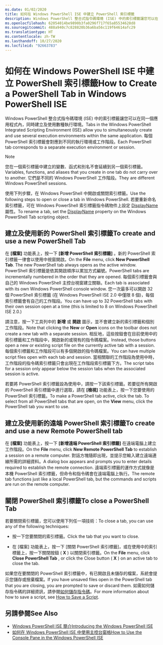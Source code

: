 ```yaml
---
ms.date: 01/02/2020
title: 如何在 Windows PowerShell ISE 中建立 PowerShell 索引標籤
description: Windows PowerShell 整合式指令碼環境 (ISE) 中的索引標籤讓您可以在同一個應用程式內，同時建立及使用數種執行環境。 每個 PowerShell 索引標籤會對應到不同的執行環境或工作階段。
ms.openlocfilehash: 62054014be9890b3fa0296f717f65a85534628d8
ms.sourcegitcommit: 488a940c7c828820b36a6ba56c119f64614afc29
ms.translationtype: HT
ms.contentlocale: zh-TW
ms.lasthandoff: 10/27/2020
ms.locfileid: "92663783"
---
```

# <a name="how-to-create-a-powershell-tab-in-windows-powershell-ise"></a><span data-ttu-id="c5312-104">如何在 Windows PowerShell ISE 中建立 PowerShell 索引標籤</span><span class="sxs-lookup"><span data-stu-id="c5312-104">How to Create a PowerShell Tab in Windows PowerShell ISE</span></span>

<span data-ttu-id="c5312-105">Windows PowerShell 整合式指令碼環境 (ISE) 中的索引標籤讓您可以在同一個應用程式內，同時建立及使用數種執行環境。</span><span class="sxs-lookup"><span data-stu-id="c5312-105">Tabs in the Windows PowerShell Integrated Scripting Environment (ISE) allow you to simultaneously create and use several execution environments within the same application.</span></span> <span data-ttu-id="c5312-106">每個 PowerShell 索引標籤會對應到不同的執行環境或工作階段。</span><span class="sxs-lookup"><span data-stu-id="c5312-106">Each PowerShell tab corresponds to a separate execution environment or session.</span></span>

> [!NOTE]
> <span data-ttu-id="c5312-107">您在一個索引標籤中建立的變數、函式和別名不會延續到另一個索引標籤。</span><span class="sxs-lookup"><span data-stu-id="c5312-107">Variables, functions, and aliases that you create in one tab do not carry over to another.</span></span> <span data-ttu-id="c5312-108">它們是不同的 Windows PowerShell 工作階段。</span><span class="sxs-lookup"><span data-stu-id="c5312-108">They are different Windows PowerShell sessions.</span></span>

<span data-ttu-id="c5312-109">使用下列步驟，在 Windows PowerShell 中開啟或關閉索引標籤。</span><span class="sxs-lookup"><span data-stu-id="c5312-109">Use the following steps to open or close a tab in Windows PowerShell.</span></span> <span data-ttu-id="c5312-110">若要重新命名索引標籤，可在 Windows PowerShell 索引標籤指令碼物件上設定 [DisplayName](object-model/The-PowerShellTab-Object.md#displayname) 屬性。</span><span class="sxs-lookup"><span data-stu-id="c5312-110">To rename a tab, set the [DisplayName](object-model/The-PowerShellTab-Object.md#displayname) property on the Windows PowerShell Tab scripting object.</span></span>

## <a name="to-create-and-use-a-new-powershell-tab"></a><span data-ttu-id="c5312-111">建立及使用新的 PowerShell 索引標籤</span><span class="sxs-lookup"><span data-stu-id="c5312-111">To create and use a new PowerShell Tab</span></span>

<span data-ttu-id="c5312-112">在 **[檔案]** 功能表上，按一下 **[新增 PowerShell 索引標籤]** 。新的 PowerShell 索引標籤一律會以使用中視窗開啟。</span><span class="sxs-lookup"><span data-stu-id="c5312-112">On the **File** menu, click **New PowerShell Tab**. The new PowerShell tab always opens as the active window.</span></span> <span data-ttu-id="c5312-113">PowerShell 索引標籤是依其開啟順序以累加方式編號。</span><span class="sxs-lookup"><span data-stu-id="c5312-113">PowerShell tabs are incrementally numbered in the order that they are opened.</span></span> <span data-ttu-id="c5312-114">每個索引標籤會與自己的 Windows PowerShell 主控台視窗建立關聯。</span><span class="sxs-lookup"><span data-stu-id="c5312-114">Each tab is associated with its own Windows PowerShell console window.</span></span> <span data-ttu-id="c5312-115">您一次最多可以開啟 32 個 PowerShell 索引標籤 (在 Windows PowerShell ISE 2.0 中僅限 8 個)，每個索引標籤會有自己的工作階段。</span><span class="sxs-lookup"><span data-stu-id="c5312-115">You can have up to 32 PowerShell tabs with their own session open at a time (this is limited to 8 on Windows PowerShell ISE 2.0.)</span></span>

<span data-ttu-id="c5312-116">請注意，按一下工具列中的 **新增** 或 **開啟** 圖示，並不會建立新的索引標籤和個別工作階段。</span><span class="sxs-lookup"><span data-stu-id="c5312-116">Note that clicking the **New** or **Open** icons on the toolbar does not create a new tab with a separate session.</span></span> <span data-ttu-id="c5312-117">相反地，這些按鈕會在目前使用中的索引標籤和工作階段中，開啟新的或現有的指令碼檔案。</span><span class="sxs-lookup"><span data-stu-id="c5312-117">Instead, those buttons open a new or existing script file on the currently active tab with a session.</span></span> <span data-ttu-id="c5312-118">每個索引標籤和工作階段可以有多個開啟的指令碼檔案。</span><span class="sxs-lookup"><span data-stu-id="c5312-118">You can have multiple script files open with each tab and session.</span></span> <span data-ttu-id="c5312-119">當相關聯的工作階段為使用中時，工作階段的指令碼索引標籤只會出現在工作階段索引標籤下方。</span><span class="sxs-lookup"><span data-stu-id="c5312-119">The script tabs for a session only appear below the session tabs when the associated session is active.</span></span>

<span data-ttu-id="c5312-120">若要將 PowerShell 索引標籤設為使用中，請按一下該索引標籤。若要從所有開啟的 PowerShell 索引標籤中進行選取，請在 **[檢視]** 功能表上，按一下您要使用的 PowerShell 索引標籤。</span><span class="sxs-lookup"><span data-stu-id="c5312-120">To make a PowerShell tab active, click the tab. To select from all PowerShell tabs that are open, on the **View** menu, click the PowerShell tab you want to use.</span></span>

## <a name="to-create-and-use-a-new-remote-powershell-tab"></a><span data-ttu-id="c5312-121">建立及使用新的遠端 PowerShell 索引標籤</span><span class="sxs-lookup"><span data-stu-id="c5312-121">To create and use a new Remote PowerShell tab</span></span>

<span data-ttu-id="c5312-122">在 **[檔案]** 功能表上，按一下 **[新增遠端 PowerShell 索引標籤]** 在遠端電腦上建立工作階段。</span><span class="sxs-lookup"><span data-stu-id="c5312-122">On the **File** menu, click **New Remote PowerShell Tab** to establish a session on a remote computer.</span></span> <span data-ttu-id="c5312-123">對話方塊隨即出現，並提示您輸入建立遠端連線所需的詳細資料。</span><span class="sxs-lookup"><span data-stu-id="c5312-123">A dialog box appears and prompts you to enter details required to establish the remote connection.</span></span> <span data-ttu-id="c5312-124">遠端索引標籤的運作方式就像是本機 PowerShell 索引標籤，但命令和指令碼會在遠端電腦上執行。</span><span class="sxs-lookup"><span data-stu-id="c5312-124">The remote tab functions just like a local PowerShell tab, but the commands and scripts are run on the remote computer.</span></span>

## <a name="to-close-a-powershell-tab"></a><span data-ttu-id="c5312-125">關閉 PowerShell 索引標籤</span><span class="sxs-lookup"><span data-stu-id="c5312-125">To close a PowerShell Tab</span></span>

<span data-ttu-id="c5312-126">若要關閉索引標籤，您可以使用下列任一項技術：</span><span class="sxs-lookup"><span data-stu-id="c5312-126">To close a tab, you can use any of the following techniques:</span></span>

- <span data-ttu-id="c5312-127">按一下您要關閉的索引標籤。</span><span class="sxs-lookup"><span data-stu-id="c5312-127">Click the tab that you want to close.</span></span>

- <span data-ttu-id="c5312-128">在 [檔案] 功能表上，按一下 [關閉 PowerShell 索引標籤]，或在使用中的索引標籤上，按一下關閉按鈕 ( **X** ) 以關閉索引標籤。</span><span class="sxs-lookup"><span data-stu-id="c5312-128">On the **File** menu, click **Close PowerShell Tab** , or click the Close button ( **X** ) on an active tab to close the tab.</span></span>

<span data-ttu-id="c5312-129">如果您在要關閉的 PowerShell 索引標籤中，有已開啟且未儲存的檔案，系統會提示您儲存或捨棄檔案。</span><span class="sxs-lookup"><span data-stu-id="c5312-129">If you have unsaved files open in the PowerShell tab that you are closing, you are prompted to save or discard them.</span></span> <span data-ttu-id="c5312-130">如需如何儲存指令碼的詳細資訊，請參閱[如何儲存指令碼](How-to-Write-and-Run-Scripts-in-the-Windows-PowerShell-ISE.md#how-to-save-a-script)。</span><span class="sxs-lookup"><span data-stu-id="c5312-130">For more information about how to save a script, see [How to Save a Script](How-to-Write-and-Run-Scripts-in-the-Windows-PowerShell-ISE.md#how-to-save-a-script).</span></span>

## <a name="see-also"></a><span data-ttu-id="c5312-131">另請參閱</span><span class="sxs-lookup"><span data-stu-id="c5312-131">See Also</span></span>

- [<span data-ttu-id="c5312-132">Windows PowerShell ISE 簡介</span><span class="sxs-lookup"><span data-stu-id="c5312-132">Introducing the Windows PowerShell ISE</span></span>](Introducing-the-Windows-PowerShell-ISE.md)
- [<span data-ttu-id="c5312-133">如何在 Windows PowerShell ISE 中使用主控台窗格</span><span class="sxs-lookup"><span data-stu-id="c5312-133">How to Use the Console Pane in the Windows PowerShell ISE</span></span>](How-to-Use-the-Console-Pane-in-the-Windows-PowerShell-ISE.md)
